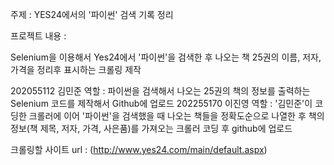주제 : YES24에서의 '파이썬' 검색 기록 정리

프로젝트 내용 :

Selenium을 이용해서 Yes24에서 '파이썬'을 검색한 후 나오는 책 25권의 이름, 저자, 가격을 정리후 표시하는 크롤링 제작

202055112 김민준 역할 : 파이썬을 검색해서 나오는 25권의 책의 정보를 출력하는 Selenium 코드를 제작해서 Github에 업로드
202255170 이진영 역할 : '김민준'이 코딩한 크롤러에 이어 '파이썬'을 검색했을 때 나오는 책들을 정확도순으로 나열한 후 책의 정보(책 제목, 저자, 가격, 사은품)를 가져오는 크롤러 코딩 후 github에 업로드

크롤링할 사이트 url : (http://www.yes24.com/main/default.aspx)
